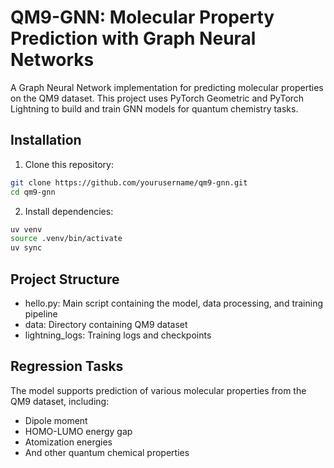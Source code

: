 # QM9-GNN: Molecular Property Prediction with Graph Neural Networks

A Graph Neural Network implementation for predicting molecular properties on the QM9 dataset. This project uses PyTorch Geometric and PyTorch Lightning to build and train GNN models for quantum chemistry tasks.

## Installation

1. Clone this repository:
```bash
git clone https://github.com/yourusername/qm9-gnn.git
cd qm9-gnn
```

2. Install dependencies:
```bash
uv venv
source .venv/bin/activate
uv sync
```

## Project Structure

- hello.py: Main script containing the model, data processing, and training pipeline
- data: Directory containing QM9 dataset
- lightning_logs: Training logs and checkpoints

## Regression Tasks

The model supports prediction of various molecular properties from the QM9 dataset, including:
- Dipole moment
- HOMO-LUMO energy gap
- Atomization energies
- And other quantum chemical properties
